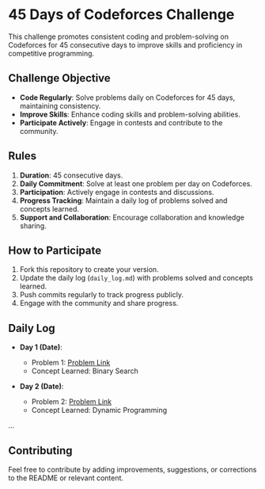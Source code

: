 # 45 Days of Codeforces Challenge

This challenge promotes consistent coding and problem-solving on Codeforces for 45 consecutive days to improve skills and proficiency in competitive programming.

## Challenge Objective

- **Code Regularly**: Solve problems daily on Codeforces for 45 days, maintaining consistency.
- **Improve Skills**: Enhance coding skills and problem-solving abilities.
- **Participate Actively**: Engage in contests and contribute to the community.

## Rules

1. **Duration**: 45 consecutive days.
2. **Daily Commitment**: Solve at least one problem per day on Codeforces.
3. **Participation**: Actively engage in contests and discussions.
4. **Progress Tracking**: Maintain a daily log of problems solved and concepts learned.
5. **Support and Collaboration**: Encourage collaboration and knowledge sharing.

## How to Participate

1. Fork this repository to create your version.
2. Update the daily log (`daily_log.md`) with problems solved and concepts learned.
3. Push commits regularly to track progress publicly.
4. Engage with the community and share progress.

## Daily Log

- **Day 1 (Date)**:
  - Problem 1: [Problem Link](link)
  - Concept Learned: Binary Search

- **Day 2 (Date)**:
  - Problem 2: [Problem Link](link)
  - Concept Learned: Dynamic Programming

...

## Contributing

Feel free to contribute by adding improvements, suggestions, or corrections to the README or relevant content.
